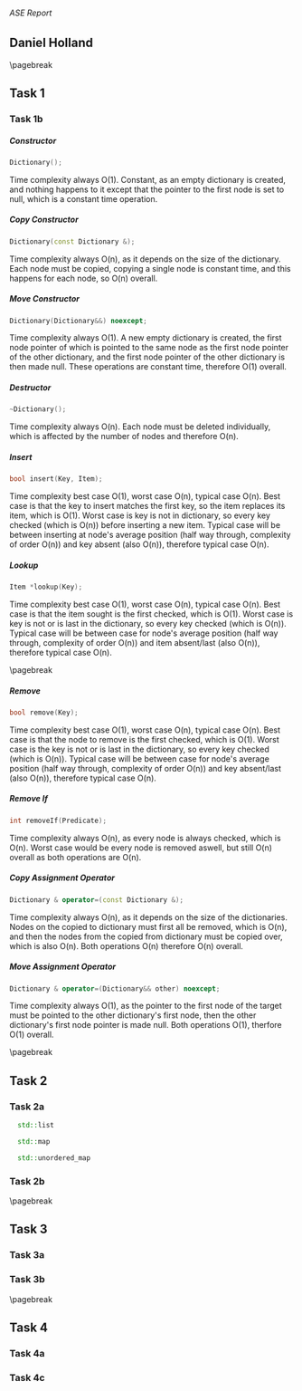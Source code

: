 ###### ASE Report
## Daniel Holland 
\pagebreak

## Task 1
### Task 1b
##### Constructor
```c++
Dictionary();
```
Time complexity always O(1). Constant, as an empty dictionary is created, and nothing happens to it except that the pointer to the first node is set to null, which is a constant time operation.

##### Copy Constructor
```c++
Dictionary(const Dictionary &);
```
Time complexity always O(n), as it depends on the size of the dictionary. Each node must be copied, copying a single node is constant time, and this happens for each node, so O(n) overall.


##### Move Constructor
```c++
Dictionary(Dictionary&&) noexcept;
```
Time complexity always O(1). A new empty dictionary is created, the first node pointer of which is pointed to the same node as the first node pointer of the other dictionary, and the first node pointer of the other dictionary is then made null. These operations are constant time, therefore O(1) overall.

##### Destructor
```c++      
~Dictionary();
```
Time complexity always O(n). Each node must be deleted individually, which is affected by the number of nodes and therefore O(n).


##### Insert
```c++  
bool insert(Key, Item);
```
Time complexity best case O(1), worst case O(n), typical case O(n). Best case is that the key to insert matches the first key, so the item replaces its item, which is O(1). Worst case is key is not in dictionary, so every key checked (which is O(n)) before inserting a new item. Typical case will be between inserting at node's average position (half way through, complexity of order O(n)) and key absent (also O(n)), therefore typical case O(n).

##### Lookup
```c++
Item *lookup(Key);
```
Time complexity best case O(1), worst case O(n), typical case O(n). Best case is that the item sought is the first checked, which is O(1). Worst case is key is not or is last in the dictionary, so every key checked (which is O(n)). Typical case will be between case for node's average position (half way through, complexity of order O(n)) and item absent/last (also O(n)), therefore typical case O(n).

\pagebreak
##### Remove
```c++  
bool remove(Key);
```
Time complexity best case O(1), worst case O(n), typical case O(n). Best case is that the node to remove is the first checked, which is O(1). Worst case is the key is not or is last in the dictionary, so every key checked (which is O(n)). Typical case will be between case for node's average position (half way through, complexity of order O(n)) and key absent/last (also O(n)), therefore typical case O(n).

##### Remove If
```c++
int removeIf(Predicate);
```
Time complexity always O(n), as every node is always checked, which is O(n). Worst case would be every node is removed aswell, but still O(n) overall as both operations are O(n).


##### Copy Assignment Operator
```c++
Dictionary & operator=(const Dictionary &);
```
Time complexity always O(n), as it depends on the size of the dictionaries. Nodes on the copied to dictionary must first all be removed, which is O(n), and then the nodes from the copied from dictionary must be copied over, which is also O(n). Both operations O(n) therefore O(n) overall.
 
 
##### Move Assignment Operator
```c++
Dictionary & operator=(Dictionary&& other) noexcept;
```
Time complexity always O(1), as the pointer to the first node of the target must be pointed to the other dictionary's first node, then the other dictionary's first node pointer is made null. Both operations O(1), therfore O(1) overall.

\pagebreak

## Task 2
### Task 2a
```c++
  std::list
```

```c++
  std::map
```

```c++
  std::unordered_map
```

### Task 2b

\pagebreak
## Task 3
### Task 3a
### Task 3b

\pagebreak
## Task 4
### Task 4a
### Task 4c
